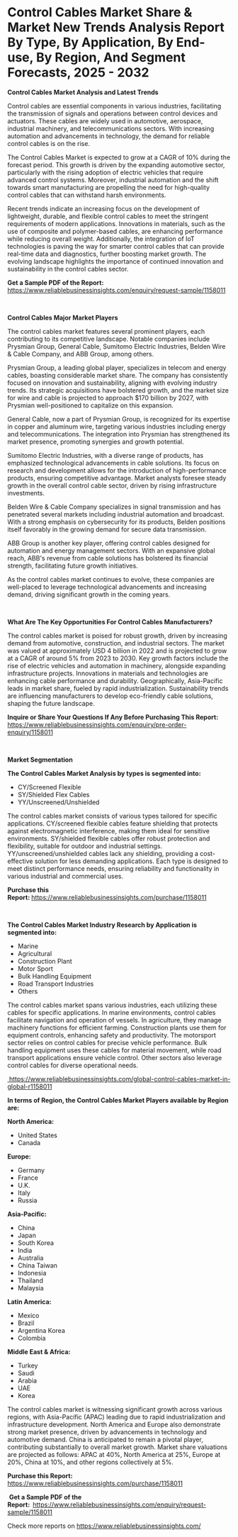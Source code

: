 <p><h1>Control Cables Market Share & Market New Trends Analysis Report By Type, By Application, By End-use, By Region, And Segment Forecasts, 2025 - 2032</h1></p><p><strong>Control Cables Market Analysis and Latest Trends</strong></p>
<p><p>Control cables are essential components in various industries, facilitating the transmission of signals and operations between control devices and actuators. These cables are widely used in automotive, aerospace, industrial machinery, and telecommunications sectors. With increasing automation and advancements in technology, the demand for reliable control cables is on the rise.</p><p>The Control Cables Market is expected to grow at a CAGR of 10% during the forecast period. This growth is driven by the expanding automotive sector, particularly with the rising adoption of electric vehicles that require advanced control systems. Moreover, industrial automation and the shift towards smart manufacturing are propelling the need for high-quality control cables that can withstand harsh environments.</p><p>Recent trends indicate an increasing focus on the development of lightweight, durable, and flexible control cables to meet the stringent requirements of modern applications. Innovations in materials, such as the use of composite and polymer-based cables, are enhancing performance while reducing overall weight. Additionally, the integration of IoT technologies is paving the way for smarter control cables that can provide real-time data and diagnostics, further boosting market growth. The evolving landscape highlights the importance of continued innovation and sustainability in the control cables sector.</p></p>
<p><strong>Get a Sample PDF of the Report:&nbsp;</strong> <a href="https://www.reliablebusinessinsights.com/enquiry/request-sample/1158011?utm_campaign=2737&utm_medium=2&utm_source=Github&utm_content=ia&utm_term=21032025&utm_id=control-cables">https://www.reliablebusinessinsights.com/enquiry/request-sample/1158011</a></p>
<p>&nbsp;</p>
<p><strong>Control Cables Major Market Players</strong></p>
<p><p>The control cables market features several prominent players, each contributing to its competitive landscape. Notable companies include Prysmian Group, General Cable, Sumitomo Electric Industries, Belden Wire & Cable Company, and ABB Group, among others.</p><p>Prysmian Group, a leading global player, specializes in telecom and energy cables, boasting considerable market share. The company has consistently focused on innovation and sustainability, aligning with evolving industry trends. Its strategic acquisitions have bolstered growth, and the market size for wire and cable is projected to approach $170 billion by 2027, with Prysmian well-positioned to capitalize on this expansion.</p><p>General Cable, now a part of Prysmian Group, is recognized for its expertise in copper and aluminum wire, targeting various industries including energy and telecommunications. The integration into Prysmian has strengthened its market presence, promoting synergies and growth potential.</p><p>Sumitomo Electric Industries, with a diverse range of products, has emphasized technological advancements in cable solutions. Its focus on research and development allows for the introduction of high-performance products, ensuring competitive advantage. Market analysts foresee steady growth in the overall control cable sector, driven by rising infrastructure investments.</p><p>Belden Wire & Cable Company specializes in signal transmission and has penetrated several markets including industrial automation and broadcast. With a strong emphasis on cybersecurity for its products, Belden positions itself favorably in the growing demand for secure data transmission.</p><p>ABB Group is another key player, offering control cables designed for automation and energy management sectors. With an expansive global reach, ABB's revenue from cable solutions has bolstered its financial strength, facilitating future growth initiatives.</p><p>As the control cables market continues to evolve, these companies are well-placed to leverage technological advancements and increasing demand, driving significant growth in the coming years.</p></p>
<p>&nbsp;</p>
<p><strong>What Are The Key Opportunities For Control Cables Manufacturers?</strong></p>
<p><p>The control cables market is poised for robust growth, driven by increasing demand from automotive, construction, and industrial sectors. The market was valued at approximately USD 4 billion in 2022 and is projected to grow at a CAGR of around 5% from 2023 to 2030. Key growth factors include the rise of electric vehicles and automation in machinery, alongside expanding infrastructure projects. Innovations in materials and technologies are enhancing cable performance and durability. Geographically, Asia-Pacific leads in market share, fueled by rapid industrialization. Sustainability trends are influencing manufacturers to develop eco-friendly cable solutions, shaping the future landscape.</p></p>
<p><strong>Inquire or Share Your Questions If Any Before Purchasing This Report:</strong> <a href="https://www.reliablebusinessinsights.com/enquiry/pre-order-enquiry/1158011?utm_campaign=2737&utm_medium=2&utm_source=Github&utm_content=ia&utm_term=21032025&utm_id=control-cables">https://www.reliablebusinessinsights.com/enquiry/pre-order-enquiry/1158011</a></p>
<p>&nbsp;</p>
<p><strong>Market Segmentation</strong></p>
<p><strong>The Control Cables Market Analysis by types is segmented into:</strong></p>
<p><ul><li>CY/Screened Flexible</li><li>SY/Shielded Flex Cables</li><li>YY/Unscreened/Unshielded</li></ul></p>
<p><p>The control cables market consists of various types tailored for specific applications. CY/screened flexible cables feature shielding that protects against electromagnetic interference, making them ideal for sensitive environments. SY/shielded flexible cables offer robust protection and flexibility, suitable for outdoor and industrial settings. YY/unscreened/unshielded cables lack any shielding, providing a cost-effective solution for less demanding applications. Each type is designed to meet distinct performance needs, ensuring reliability and functionality in various industrial and commercial uses.</p></p>
<p><strong>Purchase this Report:&nbsp;</strong><a href="https://www.reliablebusinessinsights.com/purchase/1158011?utm_campaign=2737&utm_medium=2&utm_source=Github&utm_content=ia&utm_term=21032025&utm_id=control-cables">https://www.reliablebusinessinsights.com/purchase/1158011</a></p>
<p>&nbsp;</p>
<p><strong>The Control Cables Market Industry Research by Application is segmented into:</strong></p>
<p><ul><li>Marine</li><li>Agricultural</li><li>Construction Plant</li><li>Motor Sport</li><li>Bulk Handling Equipment</li><li>Road Transport Industries</li><li>Others</li></ul></p>
<p><p>The control cables market spans various industries, each utilizing these cables for specific applications. In marine environments, control cables facilitate navigation and operation of vessels. In agriculture, they manage machinery functions for efficient farming. Construction plants use them for equipment controls, enhancing safety and productivity. The motorsport sector relies on control cables for precise vehicle performance. Bulk handling equipment uses these cables for material movement, while road transport applications ensure vehicle control. Other sectors also leverage control cables for diverse operational needs.</p></p>
<p><a href="https://www.reliablebusinessinsights.com/global-control-cables-market-in-global-r1158011?utm_campaign=2737&utm_medium=2&utm_source=Github&utm_content=ia&utm_term=21032025&utm_id=control-cables">&nbsp;https://www.reliablebusinessinsights.com/global-control-cables-market-in-global-r1158011</a></p>
<p><strong>In terms of Region, the Control Cables Market Players available by Region are:</strong></p>
<p>
    <p> <strong> North America: </strong>
        <ul>
            <li>United States</li>
            <li>Canada</li>
        </ul>
        </p> 
    <p> <strong> Europe: </strong>
        <ul>
            <li>Germany</li>
            <li>France</li>
            <li>U.K.</li>
            <li>Italy</li>
            <li>Russia</li>
        </ul>
        </p> 
    <p> <strong> Asia-Pacific: </strong>
        <ul>
            <li>China</li>
            <li>Japan</li>
            <li>South Korea</li>
            <li>India</li>
            <li>Australia</li>
            <li>China Taiwan</li>
            <li>Indonesia</li>
            <li>Thailand</li>
            <li>Malaysia</li>
        </ul>
        </p> 
    <p> <strong> Latin America: </strong>
        <ul>
            <li>Mexico</li>
            <li>Brazil</li>
            <li>Argentina Korea</li>
            <li>Colombia</li>
        </ul>
        </p> 
    <p> <strong> Middle East & Africa: </strong>
        <ul>
            <li>Turkey</li>
            <li>Saudi</li>
            <li>Arabia</li>
            <li>UAE</li>
            <li>Korea</li>
        </ul>
    </p>
    </p>
<p><p>The control cables market is witnessing significant growth across various regions, with Asia-Pacific (APAC) leading due to rapid industrialization and infrastructure development. North America and Europe also demonstrate strong market presence, driven by advancements in technology and automotive demand. China is anticipated to remain a pivotal player, contributing substantially to overall market growth. Market share valuations are projected as follows: APAC at 40%, North America at 25%, Europe at 20%, China at 10%, and other regions collectively at 5%.</p></p>
<p><strong>Purchase this Report: </strong><a href="https://www.reliablebusinessinsights.com/purchase/1158011?utm_campaign=2737&utm_medium=2&utm_source=Github&utm_content=ia&utm_term=21032025&utm_id=control-cables">https://www.reliablebusinessinsights.com/purchase/1158011</a></p>
<p>&nbsp;<strong>Get a Sample PDF of the Report:&nbsp;&nbsp;</strong><a href="https://www.reliablebusinessinsights.com/enquiry/request-sample/1158011?utm_campaign=2737&utm_medium=2&utm_source=Github&utm_content=ia&utm_term=21032025&utm_id=control-cables">https://www.reliablebusinessinsights.com/enquiry/request-sample/1158011</a></p>
<p><strong></strong></p>
<p>Check more reports on <a href="https://www.reliablebusinessinsights.com/?utm_campaign=2737&utm_medium=2&utm_source=Github&utm_content=ia&utm_term=21032025&utm_id=control-cables">https://www.reliablebusinessinsights.com/</a></p>